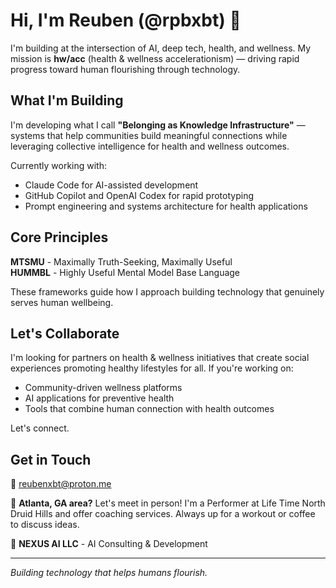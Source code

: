 # Hi, I'm Reuben (@rpbxbt) 👋

I'm building at the intersection of AI, deep tech, health, and wellness. My mission is **hw/acc** (health & wellness accelerationism) — driving rapid progress toward human flourishing through technology.

## What I'm Building

I'm developing what I call **"Belonging as Knowledge Infrastructure"** — systems that help communities build meaningful connections while leveraging collective intelligence for health and wellness outcomes.

Currently working with:
- Claude Code for AI-assisted development
- GitHub Copilot and OpenAI Codex for rapid prototyping
- Prompt engineering and systems architecture for health applications

## Core Principles

**MTSMU** - Maximally Truth-Seeking, Maximally Useful  
**HUMMBL** - Highly Useful Mental Model Base Language

These frameworks guide how I approach building technology that genuinely serves human wellbeing.

## Let's Collaborate

I'm looking for partners on health & wellness initiatives that create social experiences promoting healthy lifestyles for all. If you're working on:
- Community-driven wellness platforms
- AI applications for preventive health
- Tools that combine human connection with health outcomes

Let's connect.

## Get in Touch

📧 reubenxbt@proton.me

📍 **Atlanta, GA area?** Let's meet in person! I'm a Performer at Life Time North Druid Hills and offer coaching services. Always up for a workout or coffee to discuss ideas.

🏢 **NEXUS AI LLC** - AI Consulting & Development

---

*Building technology that helps humans flourish.*
